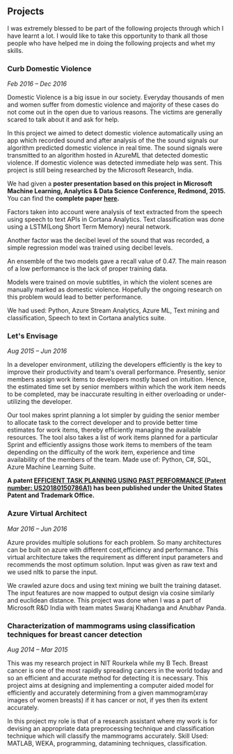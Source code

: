 ## Projects

I was extremely blessed to be part of the following projects through which I have learnt a lot. I would like to take this opportunity to thank all those people who have helped me in doing the following projects and whet my skills.

### Curb Domestic Violence
*Feb 2016 – Dec 2016*

Domestic Violence is a big issue in our society. Everyday thousands of men and women suffer from domestic violence and majority of these cases do not come out in the open due to various reasons. The victims are generally scared to talk about it and ask for help.

In this project we aimed to detect domestic violence automatically using an app which recorded sound and after analysis of the the sound signals our algorithm predicted domestic violence in real time. The sound signals were transmitted to an algorithm hosted in AzureML that detected domestic violence. If domestic violence was detected immediate help was sent. This project is still being researched by the Microsoft Research, India.
  
  We had given a **poster presentation based on this project in  Microsoft Machine Learning, Analytics & Data Science Conference, Redmond, 2015.** You can find the **complete paper [here](MLADS%202016-CurbDomesticViolence.pdf).**
  
  Factors taken into account were analysis of text extracted from the speech using speech to text APIs in Cortana Analytics. Text classification was done using a LSTM(Long Short Term Memory) neural network. 
  
  Another factor was the decibel level of the sound that was recorded, a simple regression model was trained using decibel levels.
  
  An ensemble of the two models gave a recall value of 0.47. The main reason of a low performance is the lack of proper training data.
  
  Models were trained on movie subtitles, in which the violent scenes are manually marked as domestic violence. Hopefully the ongoing research on this problem would lead to better performance.

We had used: Python, Azure Stream Analytics, Azure ML, Text mining and classification, Speech to text in Cortana analytics suite.


### Let's Envisage
*Aug 2015 – Jun 2016*

In a developer environment, utilizing the developers efficiently is the key to improve their productivity and team's overall performance. Presently, senior members assign work items to developers mostly based on intuition. Hence, the estimated time set by senior members within which the work item needs to be completed, may be inaccurate resulting in either overloading or under-utilizing the developer. 

Our tool makes sprint planning a lot simpler by guiding the senior member to allocate task to the correct developer and to provide better time estimates for work items, thereby efficiently managing the available resources. The tool also takes a list of work items planned for a particular Sprint and efficiently assigns those work items to members of the team depending on the difficulty of the work item, experience and time availability of the members of the team. Made use of: Python, C#, SQL, Azure Machine Learning Suite.

  **A patent [EFFICIENT TASK PLANNING USING PAST PERFORMANCE (Patent number: US20180150786A1)](https://patents.google.com/patent/US20180150786A1/en?q=EFFICIENT&q=TASK&q=PLANNING&q=USING&q=PAST&q=PERFORMANCE&oq=EFFICIENT+TASK+PLANNING+USING+PAST+PERFORMANCE) has been published under the United States Patent and Trademark Office.**


### Azure Virtual Architect
*Mar 2016 – Jun 2016*

Azure provides multiple solutions for each problem. So many architectures can be built on azure with different cost,efficiency and performance. This virtual architecture takes the requirement as different input parameters and recommends the most optimum solution. Input was given as raw text and we used nltk to parse the input. 

   We crawled azure docs and using text mining we built the training dataset. The input features are now mapped to output design via cosine similarly and euclidean distance. This project was done when I was a part of Microsoft R&D India with team mates Swaraj Khadanga and Anubhav Panda.
   

### Characterization of mammograms using classification techniques for breast cancer detection
*Aug 2014 – Mar 2015*

This was my research project in NIT Rourkela while my B Tech. Breast cancer is one of the most rapidly spreading cancers in the world today and so an efficient and accurate method for detecting it is necessary. This project aims at designing and implementing a computer aided model for efficiently and accurately determining from a given mammogram(xray images of women breasts) if it has cancer or not, if yes then its extent accurately.

   In this project my role is that of a research assistant where my work is for devising an appropriate data preprocessing technique and classification technique which will classify the mammograms accurately.
Skill Used: MATLAB, WEKA, programming, datamining techniques, classification.
